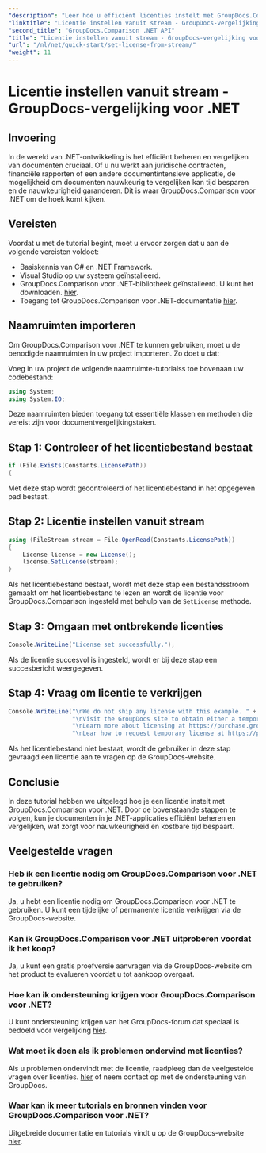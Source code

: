 ```yaml
---
"description": "Leer hoe u efficiënt licenties instelt met GroupDocs.Comparison voor .NET. Zorg voor nauwkeurige documenten en bespaar tijd met deze tutorial."
"linktitle": "Licentie instellen vanuit stream - GroupDocs-vergelijking voor .NET"
"second_title": "GroupDocs.Comparison .NET API"
"title": "Licentie instellen vanuit stream - GroupDocs-vergelijking voor .NET"
"url": "/nl/net/quick-start/set-license-from-stream/"
"weight": 11
---
```


# Licentie instellen vanuit stream - GroupDocs-vergelijking voor .NET

## Invoering
In de wereld van .NET-ontwikkeling is het efficiënt beheren en vergelijken van documenten cruciaal. Of u nu werkt aan juridische contracten, financiële rapporten of een andere documentintensieve applicatie, de mogelijkheid om documenten nauwkeurig te vergelijken kan tijd besparen en de nauwkeurigheid garanderen. Dit is waar GroupDocs.Comparison voor .NET om de hoek komt kijken. 
## Vereisten
Voordat u met de tutorial begint, moet u ervoor zorgen dat u aan de volgende vereisten voldoet:
- Basiskennis van C# en .NET Framework.
- Visual Studio op uw systeem geïnstalleerd.
- GroupDocs.Comparison voor .NET-bibliotheek geïnstalleerd. U kunt het downloaden. [hier](https://releases.groupdocs.com/comparison/net/).
- Toegang tot GroupDocs.Comparison voor .NET-documentatie [hier](https://tutorials.groupdocs.com/comparison/net/).

## Naamruimten importeren
Om GroupDocs.Comparison voor .NET te kunnen gebruiken, moet u de benodigde naamruimten in uw project importeren. Zo doet u dat:

Voeg in uw project de volgende naamruimte-tutorialss toe bovenaan uw codebestand:
```csharp
using System;
using System.IO;
```
Deze naamruimten bieden toegang tot essentiële klassen en methoden die vereist zijn voor documentvergelijkingstaken.

## Stap 1: Controleer of het licentiebestand bestaat
```csharp
if (File.Exists(Constants.LicensePath))
{
```
Met deze stap wordt gecontroleerd of het licentiebestand in het opgegeven pad bestaat.
## Stap 2: Licentie instellen vanuit stream
```csharp
using (FileStream stream = File.OpenRead(Constants.LicensePath))
{
    License license = new License();
    license.SetLicense(stream);
}
```
Als het licentiebestand bestaat, wordt met deze stap een bestandsstroom gemaakt om het licentiebestand te lezen en wordt de licentie voor GroupDocs.Comparison ingesteld met behulp van de `SetLicense` methode.
## Stap 3: Omgaan met ontbrekende licenties
```csharp
Console.WriteLine("License set successfully.");
```
Als de licentie succesvol is ingesteld, wordt er bij deze stap een succesbericht weergegeven.
## Stap 4: Vraag om licentie te verkrijgen
```csharp
Console.WriteLine("\nWe do not ship any license with this example. " +
                  "\nVisit the GroupDocs site to obtain either a temporary or permanent license. " +
                  "\nLearn more about licensing at https://purchase.groupdocs.com/faqs/licensing. " +
                  "\nLear how to request temporary license at https://purchase.groupdocs.com/temporary-license.");
```
Als het licentiebestand niet bestaat, wordt de gebruiker in deze stap gevraagd een licentie aan te vragen op de GroupDocs-website.

## Conclusie
In deze tutorial hebben we uitgelegd hoe je een licentie instelt met GroupDocs.Comparison voor .NET. Door de bovenstaande stappen te volgen, kun je documenten in je .NET-applicaties efficiënt beheren en vergelijken, wat zorgt voor nauwkeurigheid en kostbare tijd bespaart.
## Veelgestelde vragen
### Heb ik een licentie nodig om GroupDocs.Comparison voor .NET te gebruiken?
Ja, u hebt een licentie nodig om GroupDocs.Comparison voor .NET te gebruiken. U kunt een tijdelijke of permanente licentie verkrijgen via de GroupDocs-website.
### Kan ik GroupDocs.Comparison voor .NET uitproberen voordat ik het koop?
Ja, u kunt een gratis proefversie aanvragen via de GroupDocs-website om het product te evalueren voordat u tot aankoop overgaat.
### Hoe kan ik ondersteuning krijgen voor GroupDocs.Comparison voor .NET?
U kunt ondersteuning krijgen van het GroupDocs-forum dat speciaal is bedoeld voor vergelijking [hier](https://forum.groupdocs.com/c/comparison/12).
### Wat moet ik doen als ik problemen ondervind met licenties?
Als u problemen ondervindt met de licentie, raadpleeg dan de veelgestelde vragen over licenties. [hier](https://purchase.groupdocs.com/faqs/licensing) of neem contact op met de ondersteuning van GroupDocs.
### Waar kan ik meer tutorials en bronnen vinden voor GroupDocs.Comparison voor .NET?
Uitgebreide documentatie en tutorials vindt u op de GroupDocs-website [hier](https://tutorials.groupdocs.com/comparison/net/).